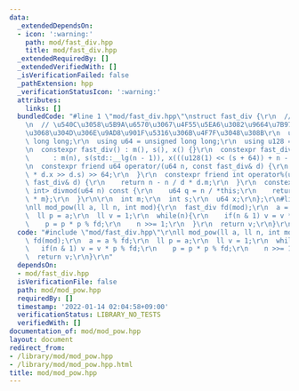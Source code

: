 ```yaml
---
data:
  _extendedDependsOn:
  - icon: ':warning:'
    path: mod/fast_div.hpp
    title: mod/fast_div.hpp
  _extendedRequiredBy: []
  _extendedVerifiedWith: []
  _isVerificationFailed: false
  _pathExtension: hpp
  _verificationStatusIcon: ':warning:'
  attributes:
    links: []
  bundledCode: "#line 1 \"mod/fast_div.hpp\"\nstruct fast_div {\r\n  // Min25 https://judge.yosupo.jp/submission/46090\r\
    \n  // \u540C\u3058\u5B9A\u6570\u3067\u4F55\u5EA6\u3082\u9664\u7B97\u3059\u308B\
    \u3068\u304D\u306E\u9AD8\u901F\u5316\u306B\u4F7F\u3048\u308B\r\n  using i64 =\
    \ long long;\r\n  using u64 = unsigned long long;\r\n  using u128 = __uint128_t;\r\
    \n  constexpr fast_div() : m(), s(), x() {}\r\n  constexpr fast_div(int n)\r\n\
    \      : m(n), s(std::__lg(n - 1)), x(((u128(1) << (s + 64)) + n - 1) / n) {}\r\
    \n  constexpr friend u64 operator/(u64 n, const fast_div& d) {\r\n    return (u128(n)\
    \ * d.x >> d.s) >> 64;\r\n  }\r\n  constexpr friend int operator%(u64 n, const\
    \ fast_div& d) {\r\n    return n - n / d * d.m;\r\n  }\r\n  constexpr std::pair<i64,\
    \ int> divmod(u64 n) const {\r\n    u64 q = n / *this;\r\n    return {q, n - q\
    \ * m};\r\n  }\r\n\r\n  int m;\r\n  int s;\r\n  u64 x;\r\n};\r\n#line 2 \"mod/mod_pow.hpp\"\
    \nll mod_pow(ll a, ll n, int mod){\r\n  fast_div fd(mod);\r\n  a = a % fd;\r\n\
    \  ll p = a;\r\n  ll v = 1;\r\n  while(n){\r\n    if(n & 1) v = v * p % fd;\r\n\
    \    p = p * p % fd;\r\n    n >>= 1;\r\n  }\r\n  return v;\r\n}\r\n"
  code: "#include \"mod/fast_div.hpp\"\r\nll mod_pow(ll a, ll n, int mod){\r\n  fast_div\
    \ fd(mod);\r\n  a = a % fd;\r\n  ll p = a;\r\n  ll v = 1;\r\n  while(n){\r\n \
    \   if(n & 1) v = v * p % fd;\r\n    p = p * p % fd;\r\n    n >>= 1;\r\n  }\r\n\
    \  return v;\r\n}\r\n"
  dependsOn:
  - mod/fast_div.hpp
  isVerificationFile: false
  path: mod/mod_pow.hpp
  requiredBy: []
  timestamp: '2022-01-14 02:04:58+09:00'
  verificationStatus: LIBRARY_NO_TESTS
  verifiedWith: []
documentation_of: mod/mod_pow.hpp
layout: document
redirect_from:
- /library/mod/mod_pow.hpp
- /library/mod/mod_pow.hpp.html
title: mod/mod_pow.hpp
---
```

